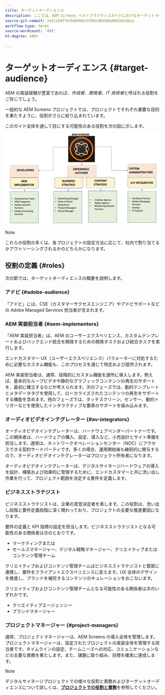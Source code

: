 ```yaml
---
title: ターゲットオーディエンス
description: ここでは、AEM Screens ベストプラクティスガイドにおけるターゲットオーディエンスについて説明します
source-git-commit: 2a51258ffe7b969962378dcd0558bd001b616ba1
workflow-type: tm+mt
source-wordcount: '493'
ht-degree: 100%

---
```



# ターゲットオーディエンス {#target-audience}

AEM の実装経験が豊富であれば、*作成者*、*開発者*、*IT 技術者*&#x200B;と呼ばれる役割をご存じでしょう。

一般的な AEM Screens プロジェクトでは、プロジェクトでそれぞれ重要な目的を果たすように、役割がさらに絞り込まれています。

このガイド全体を通して目にする可能性のある役割を次の図に示します。

![](/help/assets/roles-used.png)

>[!NOTE]
>これらの役割の多くは、各プロジェクトの設定方法に応じて、社内で割り当てるかアウトソーシングされるかのどちらかになります。

## 役割の定義 {#roles}

次の節では、ターゲットオーディエンスの概要を説明します。

### アドビ {#adobe-audience}

「アドビ」には、CSE（カスタマーサクセスエンジニア）やアドビサポートなどの Adobe Managed Services 担当者が含まれます。

### AEM 実装担当者 {#aem-implementors}

「AEM 実装担当者」は、AEM のユーザーエクスペリエンス、カスタムテンプレートおよびバックエンド統合を開発するための開発タスクおよび統合タスクを実行します。

エンドカスタマー UX（ユーザーエクスペリエンス）パラメーターに対処するために必要なカスタム機能も、このプロセスを通じて特定および提供されます。

AEM 実装担当者は、通常、段階的にカスタム機能を適所に導入します。例えば、基本的なループビデオや静的なグラフィックコンテンツの再生のサポートを、最初に確立するなどが考えられます。次のフェーズでは、動的テンプレートとメタデータタグを使用して、ローカライズされたコンテンツの再生をサポートする機能を含めます。他のフェーズでは、タッチスクリーン、センサー、動的トリガーなどを使用したインタラクティブな要素のサポートを組み込みます。

### オーディオビデオインテグレーター {#av-integrators}

オーディオビデオインテグレーターは、ハードウェアベンダーパートナーです。この関係者は、ハードウェアの購入、設定、導入など、小売設計とサイト準備を担当します。通常は、ネットワークオペレーションセンター（NOC）にアクセスできる契約サードパーティです。多くの場合、運用開始後も継続的に関与するので、オーディオビデオインテグレーターはプロジェクト所有者になります。

オーディオビデオインテグレーターは、デジタルサイネージハードウェアの導入を設計、構築および効果的に管理するために、エンドカスタマーと共に洗い出し作業を行って、プロジェクト範囲を決定する要件を定義します。

### ビジネスストラテジスト

ビジネスストラテジストは、企業の意思決定者を表します。この役割は、洗い出し段階と要件定義段階に深く関わっており、プロジェクトの主要な推進要因になります。

要件の定義と KPI 指標の設定を担当します。ビジネスストラテジストとなる可能性のある関係者は次のとおりです。

* マーケティングまたは
* セールスマネージャー、デジタル戦略マネージャー、クリエイティブまたはコンテンツ管理チーム

クリエイティブおよびコンテンツ管理チームはビジネスストラテジストと緊密に連携し、要件をクライアントエクスペリエンスに変えます。UX 全体のデザインを推進し、ブランドを補完するコンテンツのキュレーションをおこないます。

クリエイティブおよびコンテンツ管理チームとなる可能性のある関係者は次のいずれかです。

* クリエイティブエージェンシー
* ブランドマネージャー

### プロジェクトマネージャー {#project-managers}

通常、プロジェクトマネージャーは、AEM Screens の導入全体を管理します。プロジェクトマネージャーは、指定されたプロジェクトの実装全体を管理する担当者です。タイムラインの設定、チームニーズへの対応、コミュニケーションなどの主要な責務を果たします。また、課題に取り組み、目標を確実に達成します。

>[!NOTE]
>デジタルサイネージプロジェクトでの様々な役割と責務およびターゲットオーディエンスについて詳しくは、**[プロジェクトでの役割と責務](https://experienceleague.adobe.com/ja/docs/experience-manager-screens/user-guide/digital-signage-network/project-roles-responsibilities)**&#x200B;を参照してください。
